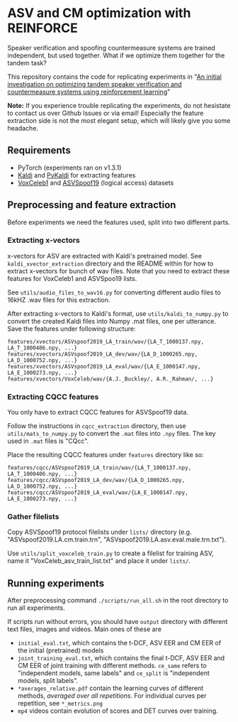 # ASV and CM optimization with REINFORCE

Speaker verification and spoofing countermeasure systems are trained independent, but used together.
What if we optimize them together for the tandem task?

This repository contains the code for replicating experiments in "[An initial investigation on optimizing tandem speaker verification and countermeasure systems using reinforcement learning](https://arxiv.org/abs/2002.03801)"

**Note:** If you experience trouble replicating the experiments, do not hesistate to contact us over Github Issues or via email! Especially the feature extraction side is not the most elegant setup, which will likely give you some headache.

## Requirements
* PyTorch (experiments ran on v1.3.1)
* [Kaldi](https://kaldi-asr.org/) and [PyKaldi](https://github.com/pykaldi/pykaldi) for extracting features
* [VoxCeleb1](http://www.robots.ox.ac.uk/~vgg/data/voxceleb/vox1.html) and [ASVSpoof19](https://datashare.is.ed.ac.uk/handle/10283/3336) (logical access)  datasets

## Preprocessing and feature extraction

Before experiments we need the features used, split into two different parts.

### Extracting x-vectors

x-vectors for ASV are extracted with Kaldi's pretrained model. See `kaldi_xvector_extraction`
directory and the README within for how to extract x-vectors for bunch of wav files. 
Note that you need to extract these features for VoxCeleb1 and ASVSpoo19 lists.

See `utils/audio_files_to_wav16.py` for converting different audio files to 16kHZ .wav files
for this extraction.

After extracting x-vectors to Kaldi's format, use `utils/kaldi_to_numpy.py` to convert the created
Kaldi files into Numpy .mat files, one per utterance. Save the features under following structure:

```
features/xvectors/ASVspoof2019_LA_train/wav/{LA_T_1000137.npy, LA_T_1000406.npy, ...}
features/xvectors/ASVspoof2019_LA_dev/wav/{LA_D_1000265.npy, LA_D_1000752.npy, ...}
features/xvectors/ASVspoof2019_LA_eval/wav/{LA_E_1000147.npy, LA_E_1000273.npy, ...}
features/xvectors/VoxCeleb/wav/{A.J._Buckley/, A.R._Rahman/, ...}
```

### Extracting CQCC features

You only have to extract CQCC features for ASVSpoof19 data. 

Follow the instructions in `cqcc_extraction` directory, then use `utils/mats_to_numpy.py` to convert
the `.mat` files into `.npy` files. The key used in `.mat` files is "CQcc".

Place the resulting CQCC features under `features` directory like so:

```
features/cqcc/ASVspoof2019_LA_train/wav/{LA_T_1000137.npy, LA_T_1000406.npy, ...}
features/cqcc/ASVspoof2019_LA_dev/wav/{LA_D_1000265.npy, LA_D_1000752.npy, ...}
features/cqcc/ASVspoof2019_LA_eval/wav/{LA_E_1000147.npy, LA_E_1000273.npy, ...}
```

### Gather filelists

Copy ASVSpoof19 protocol filelists under `lists/` directory (e.g. "ASVspoof2019.LA.cm.train.trn", "ASVspoof2019.LA.asv.eval.male.trn.txt").

Use `utils/split_voxceleb_train.py` to create a filelist for training ASV, name it "VoxCeleb_asv_train_list.txt" and place it under `lists/`.


## Running experiments

After preprocessing command `./scripts/run_all.sh` in the root directory to run all experiments.

If scripts run without errors, you should have `output` directory with different text files, images
and videos. Main ones of these are

* `initial_eval.txt`, which contains the t-DCF, ASV EER and CM EER of the initial (pretrained) models
* `joint_training_eval.txt`, which contains the final t-DCF, ASV EER and CM EER of joint training with different methods.
   `ce_same` refers to "independent models, same labels" and `ce_split` is "independent models, split labels".
* `*averages_relative.pdf` contain the learning curves of different methods, *averaged over all repetitions*. For individual
   curves per repetition, see `*_metrics.png`
* `mp4` videos contain evolution of scores and DET curves over training.

